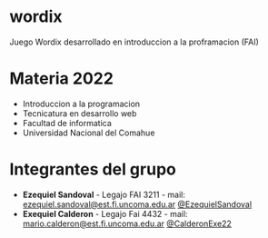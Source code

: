 # wordix
Juego Wordix desarrollado en introduccion a la proframacion (FAI) 

# Materia 2022
- Introduccion a la programacion
- Tecnicatura en desarrollo web
- Facultad de informatica
- Universidad Nacional del Comahue

# Integrantes del grupo 

- **Ezequiel Sandoval** - Legajo FAI 3211 - mail:  ezequiel.sandoval@est.fi.uncoma.edu.ar [@EzequielSandoval](https://github.com/EzequielSandoval)
- **Exequiel Calderon** - Legajo Fai 4432 - mail:  mario.calderon@est.fi.uncoma.edu.ar [@CalderonExe22](https://github.com/CalderonExe22)

